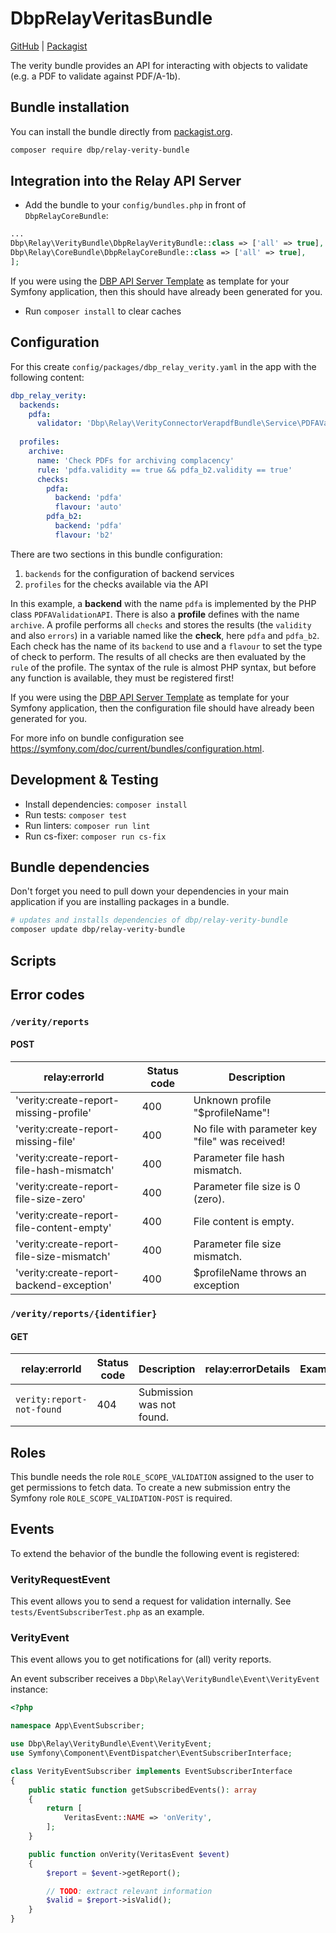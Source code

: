 # DbpRelayVeritasBundle

[GitHub](https://gitlab.tugraz.at/398EE57581B44C9A/dbp-relay-verity) |
[Packagist](https://packagist.org/packages/dbp/relay-verity-bundle)

The verity bundle provides an API for interacting with objects to validate (e.g. a PDF to validate against PDF/A-1b).

## Bundle installation

You can install the bundle directly from [packagist.org](https://packagist.org/packages/dbp/relay-verity-bundle).

```bash
composer require dbp/relay-verity-bundle
```

## Integration into the Relay API Server

* Add the bundle to your `config/bundles.php` in front of `DbpRelayCoreBundle`:

```php
...
Dbp\Relay\VerityBundle\DbpRelayVerityBundle::class => ['all' => true],
Dbp\Relay\CoreBundle\DbpRelayCoreBundle::class => ['all' => true],
];
```

If you were using the [DBP API Server Template](https://packagist.org/packages/dbp/relay-server-template)
as template for your Symfony application, then this should have already been generated for you.

* Run `composer install` to clear caches

## Configuration

For this create `config/packages/dbp_relay_verity.yaml` in the app with the following
content:

```yaml
dbp_relay_verity:
  backends:
    pdfa:
      validator: 'Dbp\Relay\VerityConnectorVerapdfBundle\Service\PDFAValidationAPI'
    
  profiles:
    archive:
      name: 'Check PDFs for archiving complacency'
      rule: 'pdfa.validity == true && pdfa_b2.validity == true'
      checks:
        pdfa:
          backend: 'pdfa'
          flavour: 'auto'
        pdfa_b2:
          backend: 'pdfa'
          flavour: 'b2'
```

There are two sections in this bundle configuration:

1. `backends` for the configuration of backend services
2. `profiles` for the checks available via the API

In this example, a **backend** with the name `pdfa` is implemented by the PHP class `PDFAValidationAPI`.
There is also a **profile** defines with the name `archive`. A profile performs all `checks` and stores the results (the `validity` and also `errors`) in a variable named like the **check**, here `pdfa` and `pdfa_b2`. Each check has the name of its `backend` to use and a `flavour` to set the type of check to perform. 
The results of all checks are then evaluated by the `rule` of the profile. The syntax of the rule is almost PHP syntax, but before any function is available, they must be registered first!

If you were using the [DBP API Server Template](https://packagist.org/packages/dbp/relay-server-template)
as template for your Symfony application, then the configuration file should have already been generated for you.

For more info on bundle configuration see <https://symfony.com/doc/current/bundles/configuration.html>.

## Development & Testing

* Install dependencies: `composer install`
* Run tests: `composer test`
* Run linters: `composer run lint`
* Run cs-fixer: `composer run cs-fix`

## Bundle dependencies

Don't forget you need to pull down your dependencies in your main application if you are installing packages in a bundle.

```bash
# updates and installs dependencies of dbp/relay-verity-bundle
composer update dbp/relay-verity-bundle
```

## Scripts

## Error codes

### `/verity/reports`

#### POST

| relay:errorId                             | Status code | Description                                     |
|-------------------------------------------|-------------|-------------------------------------------------|
| 'verity:create-report-missing-profile'    | 400         | Unknown profile "$profileName"!                 |
| 'verity:create-report-missing-file'       | 400         | No file with parameter key "file" was received! |
| 'verity:create-report-file-hash-mismatch' | 400         | Parameter file hash mismatch.                   |
| 'verity:create-report-file-size-zero'     | 400         | Parameter file size is 0 (zero).                |
| 'verity:create-report-file-content-empty' | 400         | File content is empty.                          |
| 'verity:create-report-file-size-mismatch' | 400         | Parameter file size mismatch.                   |
| 'verity:create-report-backend-exception'  | 400         | $profileName throws an exception                |

### `/verity/reports/{identifier}`

#### GET

| relay:errorId             | Status code | Description               | relay:errorDetails | Example |
|---------------------------|-------------|---------------------------|--------------------|---------|
| `verity:report-not-found` | 404         | Submission was not found. |                    |         |

## Roles

This bundle needs the role `ROLE_SCOPE_VALIDATION` assigned to the user to get permissions to fetch data.
To create a new submission entry the Symfony role `ROLE_SCOPE_VALIDATION-POST` is required.

## Events

To extend the behavior of the bundle the following event is registered:

### VerityRequestEvent

This event allows you to send a request for validation internally.
See `tests/EventSubscriberTest.php` as an example.

### VerityEvent

This event allows you to get notifications for (all) verity reports.

An event subscriber receives a `Dbp\Relay\VerityBundle\Event\VerityEvent` instance:

```php
<?php

namespace App\EventSubscriber;

use Dbp\Relay\VerityBundle\Event\VerityEvent;
use Symfony\Component\EventDispatcher\EventSubscriberInterface;

class VerityEventSubscriber implements EventSubscriberInterface
{
    public static function getSubscribedEvents(): array
    {
        return [
            VeritasEvent::NAME => 'onVerity',
        ];
    }

    public function onVerity(VeritasEvent $event)
    {
        $report = $event->getReport();

        // TODO: extract relevant information
        $valid = $report->isValid();
    }
}
```
